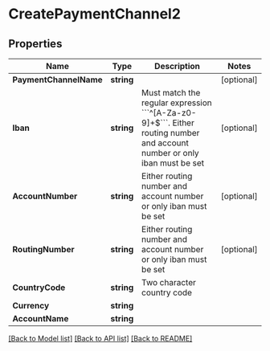 # CreatePaymentChannel2

## Properties

Name | Type | Description | Notes
------------ | ------------- | ------------- | -------------
**PaymentChannelName** | **string** |  | [optional] 
**Iban** | **string** | Must match the regular expression &#x60;&#x60;&#x60;^[A-Za-z0-9]+$&#x60;&#x60;&#x60;. Either routing number and account number or only iban must be set | [optional] 
**AccountNumber** | **string** | Either routing number and account number or only iban must be set | [optional] 
**RoutingNumber** | **string** | Either routing number and account number or only iban must be set | [optional] 
**CountryCode** | **string** | Two character country code | 
**Currency** | **string** |  | 
**AccountName** | **string** |  | 

[[Back to Model list]](../README.md#documentation-for-models) [[Back to API list]](../README.md#documentation-for-api-endpoints) [[Back to README]](../README.md)


